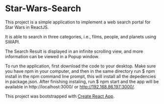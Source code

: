 # Star-Wars-Search
This project is a simple application to implement a web search portal for Star Wars in ReactJS.

It is able to search in three categories, i.e., films, people, and planets using SWAPI.

The Search Result is displayed in an infinite scrolling view, and more information can be viewed in a Popup window.

To run the application, first download the code to your desktop. Make sure you have npm in your computer, and then in the same directory run $ npm install in the npm command line prompt, this will install all the depedencies in package.json. After finishing instaling, run $ npm start and the app will be available in http://localhost:3000/ or http://192.168.86.197:3000/. 

This project was bootstrapped with [Create React App](https://github.com/facebookincubator/create-react-app).

